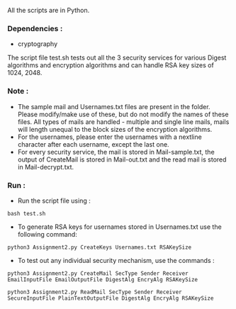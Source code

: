 All the scripts are in Python.

### Dependencies :
- cryptography

The script file test.sh tests out all the 3 security services for various Digest algorithms and encryption algorithms and can handle RSA key sizes of 1024, 2048.

### Note : 
- The sample mail and Usernames.txt files are present in the folder. Please modify/make use of these, but do not modify the names of these files. All types of mails are handled - multiple and single line mails, mails will length unequal to the block sizes of the encryption algorithms. 
- For the usernames, please enter the usernames with a nextline character after each username, except the last one.
- For every security service, the mail is stored in Mail-sample.txt, the output of CreateMail is stored in Mail-out.txt and the read mail is stored in Mail-decrypt.txt.

### Run :

- Run the script file using :
```
bash test.sh
```

- To generate RSA keys for usernames stored in Usernames.txt use the following command:
```
python3 Assignment2.py CreateKeys Usernames.txt RSAKeySize
```
- To test out any individual security mechanism, use the commands :
```
python3 Assignment2.py CreateMail SecType Sender Receiver EmailInputFile EmailOutputFile DigestAlg EncryAlg RSAKeySize

python3 Assignment2.py ReadMail SecType Sender Receiver SecureInputFile PlainTextOutputFile DigestAlg EncryAlg RSAKeySize
```

